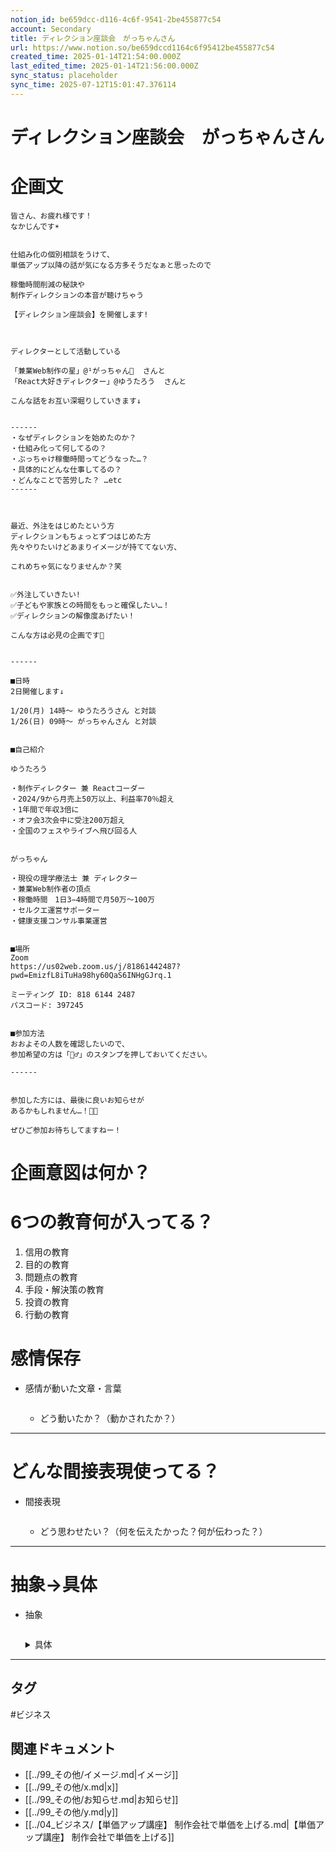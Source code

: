 ```yaml
---
notion_id: be659dcc-d116-4c6f-9541-2be455877c54
account: Secondary
title: ディレクション座談会　がっちゃんさん
url: https://www.notion.so/be659dccd1164c6f95412be455877c54
created_time: 2025-01-14T21:54:00.000Z
last_edited_time: 2025-01-14T21:56:00.000Z
sync_status: placeholder
sync_time: 2025-07-12T15:01:47.376114
---
```

# ディレクション座談会　がっちゃんさん

# 企画文
  ```plain text
皆さん、お疲れ様です！
なかじんです☀️


仕組み化の個別相談をうけて、
単価アップ以降の話が気になる方多そうだなぁと思ったので

稼働時間削減の秘訣や
制作ディレクションの本音が聴けちゃう

【ディレクション座談会】を開催します!



ディレクターとして活動している

「兼業Web制作の星」@¹がっちゃん🍙  さんと
「React大好きディレクター」@ゆうたろう  さんと

こんな話をお互い深堀りしていきます↓


------
・なぜディレクションを始めたのか？
・仕組み化って何してるの？
・ぶっちゃけ稼働時間ってどうなった…？
・具体的にどんな仕事してるの？
・どんなことで苦労した？ …etc
------



最近、外注をはじめたという方
ディレクションもちょっとずつはじめた方
先々やりたいけどあまりイメージが持ててない方、

これめちゃ気になりませんか？笑


✅️外注していきたい!
✅️子どもや家族との時間をもっと確保したい…！
✅️ディレクションの解像度あげたい！

こんな方は必見の企画です👀


------

■日時
2日開催します↓

1/20(月) 14時〜 ゆうたろうさん と対談
1/26(日) 09時〜 がっちゃんさん と対談


■自己紹介

ゆうたろう

・制作ディレクター 兼 Reactコーダー
・2024/9から月売上50万以上、利益率70％超え
・1年間で年収3倍に
・オフ会3次会中に受注200万超え
・全国のフェスやライブへ飛び回る人


がっちゃん

・現役の理学療法士 兼 ディレクター
・兼業Web制作者の頂点
・稼働時間　1日3−4時間で月50万〜100万
・セルクエ運営サポーター
・健康支援コンサル事業運営


■場所
Zoom
https://us02web.zoom.us/j/81861442487?pwd=EmizfL8iTuHa98hy60QaS6INHgGJrq.1

ミーティング ID: 818 6144 2487
パスコード: 397245


■参加方法
おおよその人数を確認したいので、
参加希望の方は「🙋‍♂️」のスタンプを押しておいてください。

------


参加した方には、最後に良いお知らせが
あるかもしれません…！👀✨ 

ぜひご参加お待ちしてますねー！
  ```
# 企画意図は何か？
# 6つの教育何が入ってる？
1. 信用の教育
1. 目的の教育
1. 問題点の教育
1. 手段・解決策の教育
1. 投資の教育
1. 行動の教育
# 感情保存
- 感情が動いた文章・言葉
  ```plain text

  ```
  - どう動いたか？（動かされたか？） 
---
# どんな間接表現使ってる？
- 間接表現
  ```plain text

  ```
  - どう思わせたい？（何を伝えたかった？何が伝わった？）
---
# 抽象→具体
- 抽象
  ```plain text

  ```
  <details>
  <summary>具体</summary>
  </details>
---

## タグ

#ビジネス 

## 関連ドキュメント

- [[../99_その他/イメージ.md|イメージ]]
- [[../99_その他/x.md|x]]
- [[../99_その他/お知らせ.md|お知らせ]]
- [[../99_その他/y.md|y]]
- [[../04_ビジネス/【単価アップ講座】 制作会社で単価を上げる.md|【単価アップ講座】 制作会社で単価を上げる]]
